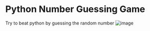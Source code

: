 # Python Number Guessing Game
Try to beat python by guessing the random number
![image](https://user-images.githubusercontent.com/54425552/157195147-db472eb2-d641-4a61-bae6-3fc5cd7bbe36.png)
